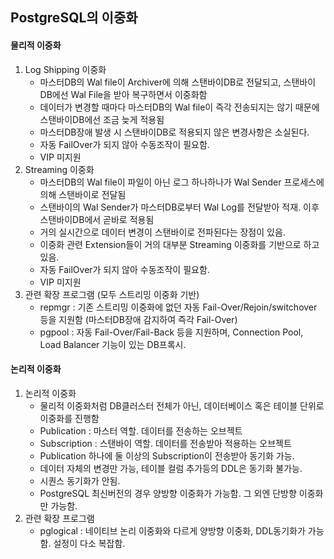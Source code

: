 ## PostgreSQL의 이중화


#### 물리적 이중화

1. Log Shipping 이중화
   - 마스터DB의 Wal file이 Archiver에 의해 스탠바이DB로 전달되고, 스탠바이DB에선 Wal File을 받아 복구하면서 이중화함
   - 데이터가 변경할 때마다 마스터DB의 Wal file이 즉각 전송되지는 않기 때문에 스탠바이DB에선 조금 늦게 적용됨
   - 마스터DB장애 발생 시 스탠바이DB로 적용되지 않은 변경사항은 소실된다.
   - 자동 FailOver가 되지 않아 수동조작이 필요함.
   - VIP 미지원
2. Streaming 이중화
   - 마스터DB의 Wal file이 파일이 아닌 로그 하나하나가 Wal Sender 프로세스에 의해 스탠바이로 전달됨
   - 스탠바이의 Wal Sender가 마스터DB로부터 Wal Log를 전달받아 적재. 이후 스탠바이DB에서 곧바로 적용됨
   - 거의 실시간으로 데이터 변경이 스탠바이로 전파된다는 장점이 있음.
   - 이중화 관련 Extension들이 거의 대부분 Streaming 이중화를 기반으로 하고 있음.
   - 자동 FailOver가 되지 않아 수동조작이 필요함.
   - VIP 미지원
3. 관련 확장 프로그램 (모두 스트리밍 이중화 기반)
   - repmgr : 기존 스트리밍 이중화에 없던 자동 Fail-Over/Rejoin/switchover 등을 지원함 (마스터DB장애 감지하여 즉각 Fail-Over)
   - pgpool : 자동 Fail-Over/Fail-Back 등을 지원하며, Connection Pool, Load Balancer 기능이 있는 DB프록시.
  
  #### 논리적 이중화
  1. 논리적 이중화
     - 물리적 이중화처럼 DB클러스터 전체가 아닌, 데이터베이스 혹은 테이블 단위로 이중화를 진행함
     - Publication : 마스터 역할. 데이터를 전송하는 오브젝트
     - Subscription : 스탠바이 역할. 데이터를 전송받아 적용하는 오브젝트
     - Publication 하나에 둘 이상의 Subscription이 전송받아 동기화 가능.
     - 데이터 자체의 변경만 가능, 테이블 컬럼 추가등의 DDL은 동기화 불가능.
     - 시퀀스 동기화가 안됨.
     - PostgreSQL 최신버전의 경우 양방향 이중화가 가능함. 그 외엔 단방향 이중화만 가능함.
  2. 관련 확장 프로그램
     - pglogical : 네이티브 논리 이중화와 다르게 양방향 이중화, DDL동기화가 가능함. 설정이 다소 복잡함.
